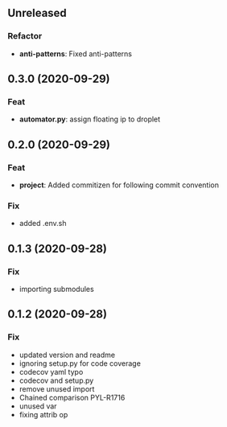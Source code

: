 ## Unreleased

### Refactor

- **anti-patterns**: Fixed anti-patterns

## 0.3.0 (2020-09-29)

### Feat

- **automator.py**: assign floating ip to droplet

## 0.2.0 (2020-09-29)

### Feat

- **project**: Added commitizen for following commit convention

### Fix

- added .env.sh

## 0.1.3 (2020-09-28)

### Fix

- importing submodules

## 0.1.2 (2020-09-28)

### Fix

- updated version and readme
- ignoring setup.py for code coverage
- codecov yaml typo
- codecov and setup.py
- remove unused import
- Chained comparison PYL-R1716
- unused var
- fixing attrib op
